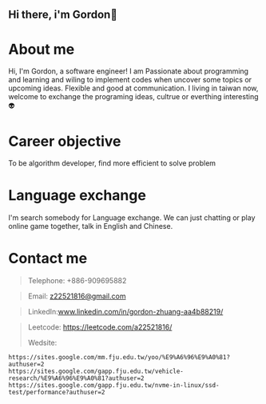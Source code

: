 ## Hi there, i'm Gordon👋
# About me
Hi, I'm Gordon, a software engineer! I am Passionate about programming and learning and wiling to implement codes when uncover some topics or upcoming ideas.
Flexible and good at communication. I living in taiwan now, welcome to exchange the programing ideas, cultrue or everthing interesting:alien:

# Career objective
To be algorithm developer, find more efficient to solve problem

# Language exchange
I'm search somebody for Language exchange. We can just chatting or play online game together, talk in English and Chinese.

# Contact me
>Telephone: +886-909695882

>Email: z22521816@gmail.com

>LinkedIn:www.linkedin.com/in/gordon-zhuang-aa4b88219/

>Leetcode: https://leetcode.com/a22521816/
>
>Wedsite:  
```
https://sites.google.com/mm.fju.edu.tw/yoo/%E9%A6%96%E9%A0%81?authuser=2
https://sites.google.com/gapp.fju.edu.tw/vehicle-research/%E9%A6%96%E9%A0%81?authuser=2     
https://sites.google.com/gapp.fju.edu.tw/nvme-in-linux/ssd-test/performance?authuser=2
```

<!--
**Gordon-Zhuang/Gordon-Zhuang** is a ✨ _special_ ✨ repository because its `README.md` (this file) appears on your GitHub profile.

Here are some ideas to get you started:

- 🔭 I’m currently working on ...
- 🌱 I’m currently learning ...
- 👯 I’m looking to collaborate on ...
- 🤔 I’m looking for help with ...
- 💬 Ask me about ...
- 📫 How to reach me: ...
- 😄 Pronouns: ...
- ⚡ Fun fact: ...
-->
